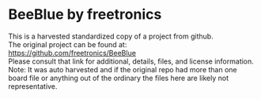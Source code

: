 
# BeeBlue by freetronics  
This is a harvested standardized copy of a project from github.  
The original project can be found at:  
https://github.com/freetronics/BeeBlue  
Please consult that link for additional, details, files, and license information.  
Note: It was auto harvested and if the original repo had more than one board file or anything out of the ordinary the files here are likely not representative.  
    